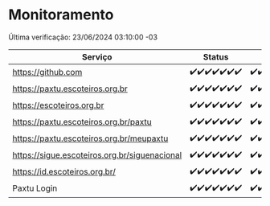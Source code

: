 # Monitoramento

Última verificação: 23/06/2024 03:10:00 -03

|Serviço|Status|Últimas 24h|
|---|---|---|
|https://github.com|<span title="2024-06-16: OK=24">✔️</span><span title="2024-06-17: OK=24">✔️</span><span title="2024-06-18: OK=24">✔️</span><span title="2024-06-19: OK=24">✔️</span><span title="2024-06-20: OK=24">✔️</span><span title="2024-06-21: OK=24">✔️</span><span title="2024-06-22: OK=7">✔️</span>|<span title="22/06/2024 04:07:00 -03 : 200">✔️</span><span title="22/06/2024 05:09:00 -03 : 200">✔️</span><span title="22/06/2024 06:07:00 -03 : 200">✔️</span><span title="22/06/2024 07:07:00 -03 : 200">✔️</span><span title="22/06/2024 08:03:00 -03 : 200">✔️</span><span title="22/06/2024 09:10:00 -03 : 200">✔️</span><span title="22/06/2024 10:09:00 -03 : 200">✔️</span><span title="22/06/2024 11:06:00 -03 : 200">✔️</span><span title="22/06/2024 12:05:00 -03 : 200">✔️</span><span title="22/06/2024 13:07:00 -03 : 200">✔️</span><span title="22/06/2024 14:04:00 -03 : 200">✔️</span><span title="22/06/2024 15:08:00 -03 : 200">✔️</span><span title="22/06/2024 16:07:00 -03 : 200">✔️</span><span title="22/06/2024 17:06:00 -03 : 200">✔️</span><span title="22/06/2024 18:06:00 -03 : 200">✔️</span><span title="22/06/2024 19:06:00 -03 : 200">✔️</span><span title="22/06/2024 20:05:00 -03 : 200">✔️</span><span title="22/06/2024 21:36:00 -03 : 200">✔️</span><span title="22/06/2024 22:57:00 -03 : 200">✔️</span><span title="22/06/2024 23:29:00 -03 : 200">✔️</span><span title="23/06/2024 00:08:00 -03 : 200">✔️</span><span title="23/06/2024 01:08:00 -03 : 200">✔️</span><span title="23/06/2024 02:06:00 -03 : 200">✔️</span><span title="23/06/2024 03:10:00 -03 : 200">✔️</span>|
|https://paxtu.escoteiros.org.br|<span title="2024-06-16: OK=24">✔️</span><span title="2024-06-17: OK=24">✔️</span><span title="2024-06-18: OK=24">✔️</span><span title="2024-06-19: OK=24">✔️</span><span title="2024-06-20: OK=24">✔️</span><span title="2024-06-21: OK=24">✔️</span><span title="2024-06-22: OK=7">✔️</span>|<span title="22/06/2024 04:07:00 -03 : 200">✔️</span><span title="22/06/2024 05:09:00 -03 : 200">✔️</span><span title="22/06/2024 06:07:00 -03 : 200">✔️</span><span title="22/06/2024 07:07:00 -03 : 200">✔️</span><span title="22/06/2024 08:03:00 -03 : 200">✔️</span><span title="22/06/2024 09:10:00 -03 : 200">✔️</span><span title="22/06/2024 10:09:00 -03 : 200">✔️</span><span title="22/06/2024 11:06:00 -03 : 200">✔️</span><span title="22/06/2024 12:05:00 -03 : 200">✔️</span><span title="22/06/2024 13:07:00 -03 : 200">✔️</span><span title="22/06/2024 14:04:00 -03 : 200">✔️</span><span title="22/06/2024 15:08:00 -03 : 200">✔️</span><span title="22/06/2024 16:07:00 -03 : 200">✔️</span><span title="22/06/2024 17:06:00 -03 : 200">✔️</span><span title="22/06/2024 18:06:00 -03 : 200">✔️</span><span title="22/06/2024 19:06:00 -03 : 200">✔️</span><span title="22/06/2024 20:05:00 -03 : 200">✔️</span><span title="22/06/2024 21:36:00 -03 : 200">✔️</span><span title="22/06/2024 22:57:00 -03 : 200">✔️</span><span title="22/06/2024 23:29:00 -03 : 200">✔️</span><span title="23/06/2024 00:08:00 -03 : 200">✔️</span><span title="23/06/2024 01:08:00 -03 : 200">✔️</span><span title="23/06/2024 02:06:00 -03 : 200">✔️</span><span title="23/06/2024 03:10:00 -03 : 200">✔️</span>|
|https://escoteiros.org.br|<span title="2024-06-16: OK=24">✔️</span><span title="2024-06-17: OK=24">✔️</span><span title="2024-06-18: OK=24">✔️</span><span title="2024-06-19: OK=24">✔️</span><span title="2024-06-20: OK=24">✔️</span><span title="2024-06-21: OK=24">✔️</span><span title="2024-06-22: OK=7">✔️</span>|<span title="22/06/2024 04:07:00 -03 : 200">✔️</span><span title="22/06/2024 05:09:00 -03 : 200">✔️</span><span title="22/06/2024 06:07:00 -03 : 200">✔️</span><span title="22/06/2024 07:07:00 -03 : 200">✔️</span><span title="22/06/2024 08:03:00 -03 : 200">✔️</span><span title="22/06/2024 09:10:00 -03 : 200">✔️</span><span title="22/06/2024 10:09:00 -03 : 200">✔️</span><span title="22/06/2024 11:06:00 -03 : 200">✔️</span><span title="22/06/2024 12:05:00 -03 : 200">✔️</span><span title="22/06/2024 13:07:00 -03 : 200">✔️</span><span title="22/06/2024 14:04:00 -03 : 200">✔️</span><span title="22/06/2024 15:08:00 -03 : 200">✔️</span><span title="22/06/2024 16:07:00 -03 : 200">✔️</span><span title="22/06/2024 17:06:00 -03 : 200">✔️</span><span title="22/06/2024 18:06:00 -03 : 200">✔️</span><span title="22/06/2024 19:06:00 -03 : 200">✔️</span><span title="22/06/2024 20:05:00 -03 : 200">✔️</span><span title="22/06/2024 21:36:00 -03 : 200">✔️</span><span title="22/06/2024 22:57:00 -03 : 200">✔️</span><span title="22/06/2024 23:29:00 -03 : 200">✔️</span><span title="23/06/2024 00:08:00 -03 : 200">✔️</span><span title="23/06/2024 01:08:00 -03 : 200">✔️</span><span title="23/06/2024 02:06:00 -03 : 200">✔️</span><span title="23/06/2024 03:10:00 -03 : 200">✔️</span>|
|https://paxtu.escoteiros.org.br/paxtu|<span title="2024-06-16: OK=24">✔️</span><span title="2024-06-17: OK=24">✔️</span><span title="2024-06-18: OK=24">✔️</span><span title="2024-06-19: OK=24">✔️</span><span title="2024-06-20: OK=24">✔️</span><span title="2024-06-21: OK=24">✔️</span><span title="2024-06-22: OK=7">✔️</span>|<span title="22/06/2024 04:07:00 -03 : 200">✔️</span><span title="22/06/2024 05:09:00 -03 : 200">✔️</span><span title="22/06/2024 06:07:00 -03 : 200">✔️</span><span title="22/06/2024 07:07:00 -03 : 200">✔️</span><span title="22/06/2024 08:03:00 -03 : 200">✔️</span><span title="22/06/2024 09:10:00 -03 : 200">✔️</span><span title="22/06/2024 10:09:00 -03 : 200">✔️</span><span title="22/06/2024 11:06:00 -03 : 200">✔️</span><span title="22/06/2024 12:05:00 -03 : 200">✔️</span><span title="22/06/2024 13:07:00 -03 : 200">✔️</span><span title="22/06/2024 14:04:00 -03 : 200">✔️</span><span title="22/06/2024 15:08:00 -03 : 200">✔️</span><span title="22/06/2024 16:07:00 -03 : 200">✔️</span><span title="22/06/2024 17:06:00 -03 : 200">✔️</span><span title="22/06/2024 18:06:00 -03 : 200">✔️</span><span title="22/06/2024 19:07:00 -03 : 200">✔️</span><span title="22/06/2024 20:06:00 -03 : 200">✔️</span><span title="22/06/2024 21:36:00 -03 : 200">✔️</span><span title="22/06/2024 22:57:00 -03 : 200">✔️</span><span title="22/06/2024 23:29:00 -03 : 200">✔️</span><span title="23/06/2024 00:08:00 -03 : 200">✔️</span><span title="23/06/2024 01:08:00 -03 : 200">✔️</span><span title="23/06/2024 02:06:00 -03 : 200">✔️</span><span title="23/06/2024 03:10:00 -03 : 200">✔️</span>|
|https://paxtu.escoteiros.org.br/meupaxtu|<span title="2024-06-16: OK=24">✔️</span><span title="2024-06-17: OK=24">✔️</span><span title="2024-06-18: OK=24">✔️</span><span title="2024-06-19: OK=24">✔️</span><span title="2024-06-20: OK=24">✔️</span><span title="2024-06-21: OK=24">✔️</span><span title="2024-06-22: OK=7">✔️</span>|<span title="22/06/2024 04:07:00 -03 : 200">✔️</span><span title="22/06/2024 05:09:00 -03 : 200">✔️</span><span title="22/06/2024 06:07:00 -03 : 200">✔️</span><span title="22/06/2024 07:07:00 -03 : 200">✔️</span><span title="22/06/2024 08:03:00 -03 : 200">✔️</span><span title="22/06/2024 09:10:00 -03 : 200">✔️</span><span title="22/06/2024 10:09:00 -03 : 200">✔️</span><span title="22/06/2024 11:06:00 -03 : 200">✔️</span><span title="22/06/2024 12:05:00 -03 : 200">✔️</span><span title="22/06/2024 13:07:00 -03 : 200">✔️</span><span title="22/06/2024 14:04:00 -03 : 200">✔️</span><span title="22/06/2024 15:08:00 -03 : 200">✔️</span><span title="22/06/2024 16:07:00 -03 : 200">✔️</span><span title="22/06/2024 17:06:00 -03 : 200">✔️</span><span title="22/06/2024 18:06:00 -03 : 200">✔️</span><span title="22/06/2024 19:07:00 -03 : 200">✔️</span><span title="22/06/2024 20:06:00 -03 : 200">✔️</span><span title="22/06/2024 21:36:00 -03 : 200">✔️</span><span title="22/06/2024 22:57:00 -03 : 200">✔️</span><span title="22/06/2024 23:29:00 -03 : 200">✔️</span><span title="23/06/2024 00:08:00 -03 : 200">✔️</span><span title="23/06/2024 01:08:00 -03 : 200">✔️</span><span title="23/06/2024 02:06:00 -03 : 200">✔️</span><span title="23/06/2024 03:10:00 -03 : 200">✔️</span>|
|https://sigue.escoteiros.org.br/siguenacional|<span title="2024-06-16: OK=24">✔️</span><span title="2024-06-17: OK=24">✔️</span><span title="2024-06-18: OK=24">✔️</span><span title="2024-06-19: OK=24">✔️</span><span title="2024-06-20: OK=24">✔️</span><span title="2024-06-21: OK=24">✔️</span><span title="2024-06-22: OK=7">✔️</span>|<span title="22/06/2024 04:07:00 -03 : 200">✔️</span><span title="22/06/2024 05:09:00 -03 : 200">✔️</span><span title="22/06/2024 06:07:00 -03 : 200">✔️</span><span title="22/06/2024 07:07:00 -03 : 200">✔️</span><span title="22/06/2024 08:03:00 -03 : 200">✔️</span><span title="22/06/2024 09:10:00 -03 : 200">✔️</span><span title="22/06/2024 10:09:00 -03 : 200">✔️</span><span title="22/06/2024 11:06:00 -03 : 200">✔️</span><span title="22/06/2024 12:05:00 -03 : 200">✔️</span><span title="22/06/2024 13:07:00 -03 : 200">✔️</span><span title="22/06/2024 14:04:00 -03 : 200">✔️</span><span title="22/06/2024 15:08:00 -03 : 200">✔️</span><span title="22/06/2024 16:07:00 -03 : 200">✔️</span><span title="22/06/2024 17:06:00 -03 : 200">✔️</span><span title="22/06/2024 18:06:00 -03 : 200">✔️</span><span title="22/06/2024 19:07:00 -03 : 200">✔️</span><span title="22/06/2024 20:06:00 -03 : 200">✔️</span><span title="22/06/2024 21:36:00 -03 : 200">✔️</span><span title="22/06/2024 22:57:00 -03 : 200">✔️</span><span title="22/06/2024 23:29:00 -03 : 200">✔️</span><span title="23/06/2024 00:08:00 -03 : 200">✔️</span><span title="23/06/2024 01:08:00 -03 : 200">✔️</span><span title="23/06/2024 02:06:00 -03 : 200">✔️</span><span title="23/06/2024 03:10:00 -03 : 200">✔️</span>|
|https://id.escoteiros.org.br/|<span title="2024-06-16: OK=24">✔️</span><span title="2024-06-17: OK=24">✔️</span><span title="2024-06-18: OK=24">✔️</span><span title="2024-06-19: OK=24">✔️</span><span title="2024-06-20: OK=24">✔️</span><span title="2024-06-21: OK=24">✔️</span><span title="2024-06-22: OK=7">✔️</span>|<span title="22/06/2024 04:07:00 -03 : 200">✔️</span><span title="22/06/2024 05:09:00 -03 : 200">✔️</span><span title="22/06/2024 06:07:00 -03 : 200">✔️</span><span title="22/06/2024 07:07:00 -03 : 200">✔️</span><span title="22/06/2024 08:03:00 -03 : 200">✔️</span><span title="22/06/2024 09:10:00 -03 : 200">✔️</span><span title="22/06/2024 10:09:00 -03 : 200">✔️</span><span title="22/06/2024 11:06:00 -03 : 200">✔️</span><span title="22/06/2024 12:05:00 -03 : 200">✔️</span><span title="22/06/2024 13:07:00 -03 : 200">✔️</span><span title="22/06/2024 14:04:00 -03 : 200">✔️</span><span title="22/06/2024 15:08:00 -03 : 200">✔️</span><span title="22/06/2024 16:07:00 -03 : 200">✔️</span><span title="22/06/2024 17:06:00 -03 : 200">✔️</span><span title="22/06/2024 18:06:00 -03 : 200">✔️</span><span title="22/06/2024 19:07:00 -03 : 200">✔️</span><span title="22/06/2024 20:06:00 -03 : 200">✔️</span><span title="22/06/2024 21:36:00 -03 : 200">✔️</span><span title="22/06/2024 22:58:00 -03 : 200">✔️</span><span title="22/06/2024 23:29:00 -03 : 200">✔️</span><span title="23/06/2024 00:08:00 -03 : 200">✔️</span><span title="23/06/2024 01:08:00 -03 : 200">✔️</span><span title="23/06/2024 02:06:00 -03 : 200">✔️</span><span title="23/06/2024 03:10:00 -03 : 200">✔️</span>|
|Paxtu Login|<span title="2024-06-16: OK=24">✔️</span><span title="2024-06-17: OK=24">✔️</span><span title="2024-06-18: OK=24">✔️</span><span title="2024-06-19: OK=24">✔️</span><span title="2024-06-20: OK=24">✔️</span><span title="2024-06-21: OK=24">✔️</span><span title="2024-06-22: OK=7">✔️</span>|<span title="22/06/2024 04:07:00 -03 : 200">✔️</span><span title="22/06/2024 05:09:00 -03 : 200">✔️</span><span title="22/06/2024 06:07:00 -03 : 200">✔️</span><span title="22/06/2024 07:07:00 -03 : 200">✔️</span><span title="22/06/2024 08:03:00 -03 : 200">✔️</span><span title="22/06/2024 09:10:00 -03 : 200">✔️</span><span title="22/06/2024 10:09:00 -03 : 200">✔️</span><span title="22/06/2024 11:06:00 -03 : 200">✔️</span><span title="22/06/2024 12:05:00 -03 : 200">✔️</span><span title="22/06/2024 13:07:00 -03 : 200">✔️</span><span title="22/06/2024 14:04:00 -03 : 200">✔️</span><span title="22/06/2024 15:08:00 -03 : 200">✔️</span><span title="22/06/2024 16:07:00 -03 : 200">✔️</span><span title="22/06/2024 17:06:00 -03 : 200">✔️</span><span title="22/06/2024 18:07:00 -03 : 200">✔️</span><span title="22/06/2024 19:07:00 -03 : 200">✔️</span><span title="22/06/2024 20:06:00 -03 : 200">✔️</span><span title="22/06/2024 21:36:00 -03 : 200">✔️</span><span title="22/06/2024 22:58:00 -03 : 200">✔️</span><span title="22/06/2024 23:29:00 -03 : 200">✔️</span><span title="23/06/2024 00:08:00 -03 : 200">✔️</span><span title="23/06/2024 01:08:00 -03 : 200">✔️</span><span title="23/06/2024 02:06:00 -03 : 200">✔️</span><span title="23/06/2024 03:10:00 -03 : 200">✔️</span>|
